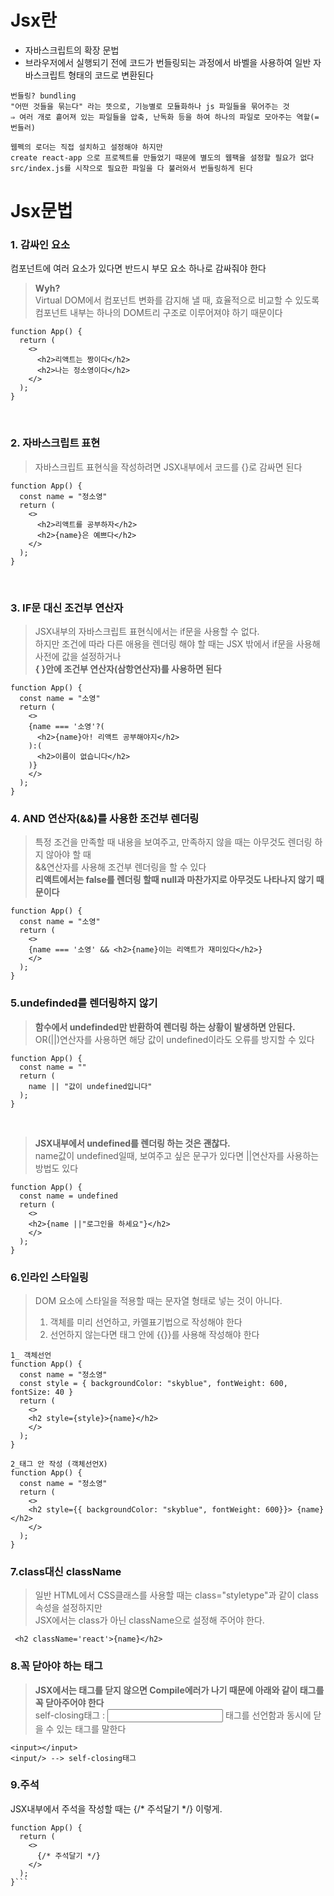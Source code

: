 # Jsx란<br>
- 자바스크립트의 확장 문법
- 브라우저에서 실행되기 전에 코드가 번들링되는 과정에서 바벨을 사용하여 일반 자바스크립트 형태의 코드로 변환된다
```
번들링? bundling
"어떤 것들을 묶는다" 라는 뜻으로, 기능별로 모듈화하나 js 파일들을 묶어주는 것
⇒ 여러 개로 흩어져 있는 파일들을 압축, 난독화 등을 하여 하나의 파일로 모아주는 역할(=번들러)

웹펙의 로더는 직접 설치하고 설정해야 하지만 
create react-app 으로 프로젝트를 만들었기 때문에 별도의 웹팩을 설정할 필요가 없다
src/index.js를 시작으로 필요한 파일을 다 불러와서 번들링하게 된다
```

# Jsx문법<br>
### 1. 감싸인 요소<br>
컴포넌트에 여러 요소가 있다면 반드시 부모 요소 하나로 감싸줘야 한다<br>
> **Wyh?**<br>
> Virtual DOM에서 컴포넌트 변화를 감지해 낼 때, 효율적으로 비교할 수 있도록<br>
> 컴포넌트 내부는 하나의 DOM트리 구조로 이루어져야 하기 때문이다<br>
```
function App() {
  return (
    <>
      <h2>리액트는 짱이다</h2>
      <h2>나는 정소영이다</h2>
    </>
  );
}
```
<br>

### 2. 자바스크립트 표현<br>
> 자바스크립트 표현식을 작성하려면 JSX내부에서 코드를 {}로 감싸면 된다
```
function App() {
  const name = "정소영"
  return (
    <>
      <h2>리액트를 공부하자</h2>
      <h2>{name}은 예쁘다</h2>
    </>
  );
}
```
<br>

### 3. IF문 대신 조건부 연산자<br>
> JSX내부의 자바스크립트 표현식에서는 if문을 사용할 수 없다. <br>
> 하지만 조건에 따라 다른 애용을 렌더링 해야 할 때는 JSX 밖에서 if문을 사용해 사전에 값을 설정하거나<br>
> **{ }안에 조건부 연산자(삼항연산자)를 사용하면 된다<br>**
```
function App() {
  const name = "소영"
  return (
    <>
    {name === '소영'?(
      <h2>{name}아! 리액트 공부해야지</h2>
    ):(
      <h2>이름이 없습니다</h2>
    )}
    </>
  );
}
```

### 4. AND 연산자(&&)를 사용한 조건부 렌더링<br>
> 특정 조건을 만족할 때 내용을 보여주고, 만족하지 않을 때는 아무것도 렌더링 하지 않아야 할 때<br>
> &&연산자를 사용해 조건부 렌더링을 할 수 있다<br>
> **리액트에서는 false를 렌더링 할때 null과 마찬가지로 아무것도 나타나지 않기 때문이다**<br>
```
function App() {
  const name = "소영"
  return (
    <>
    {name === '소영' && <h2>{name}이는 리액트가 재미있다</h2>}
    </>
  );
}
```

### 5.undefinded를 렌더링하지 않기<br>
> **함수에서 undefinded만 반환하여 렌더링 하는 상황이 발생하면 안된다.**<br>
> OR(||)연산자를 사용하면 해당 값이 undefined이라도 오류를 방지할 수 있다<br>
```
function App() {
  const name = ""
  return (
    name || "값이 undefined입니다"
  );
}
```
<br>

> **JSX내부에서 undefined를 렌더링 하는 것은 괜찮다.**<br>
> name값이 undefined일때, 보여주고 싶은 문구가 있다면 ||연산자를 사용하는 방법도 있다<br>
```
function App() {
  const name = undefined
  return (
    <>
    <h2>{name ||"로그인을 하세요"}</h2>
    </>
  );
}
```

### 6.인라인 스타일링<br>
> DOM 요소에 스타일을 적용할 때는 문자열 형태로 넣는 것이 아니다.
> 1. 객체를 미리 선언하고, 카멜표기법으로 작성해야 한다
> 2. 선언하지 않는다면 태그 안에 {{}}를 사용해 작성해야 한다
```
1_ 객체선언
function App() {
  const name = "정소영"
  const style = { backgroundColor: "skyblue", fontWeight: 600, fontSize: 40 }
  return (
    <>
    <h2 style={style}>{name}</h2>
    </>
  );
}

2_태그 안 작성 (객체선언X)
function App() {
  const name = "정소영"
  return (
    <>
    <h2 style={{ backgroundColor: "skyblue", fontWeight: 600}}> {name} </h2>
    </>
  );
}
```

### 7.class대신 className<br>
> 일반 HTML에서 CSS클래스를 사용할 때는 class="styletype"과 같이 class속성을 설정하지만 <br>
> JSX에서는 class가 아닌 className으로 설정해 주어야 한다.<br>
```
 <h2 className='react'>{name}</h2>
```

### 8.꼭 닫아야 하는 태그<br>
> **JSX에서는 태그를 닫지 않으면 Compile에러가 나기 때문에 아래와 같이 태그를 꼭 닫아주어야 한다**<br>
> self-closing태그 : <input/> 태그를 선언함과 동시에 닫을 수 있는 태그를 말한다 
```
<input></input>
<input/> --> self-closing태그
```

### 9.주석<br>
JSX내부에서 주석을 작성할 때는 {/* 주석달기 */} 이렇게.
```
function App() {
  return (
    <>
      {/* 주석달기 */}
    </>
  );
}```

